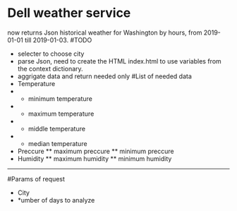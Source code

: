 # Dell weather service
now returns Json historical weather for Washington by hours, from 2019-01-01 till 2019-01-03.
#TODO
* selecter to choose city
* parse Json, need to create the HTML index.html to use variables from the context dictionary.
* aggrigate data and return needed only
#List of needed data
* Temperature
* * minimum temperature
* * maximum temperature
* * middle temperature
* * median temperature
* Preccure
** maximum preccure
** minimum preccure
* Humidity
** maximum humidity
** minimum humidity
---
#Params of request
* City
* *umber of days to analyze
